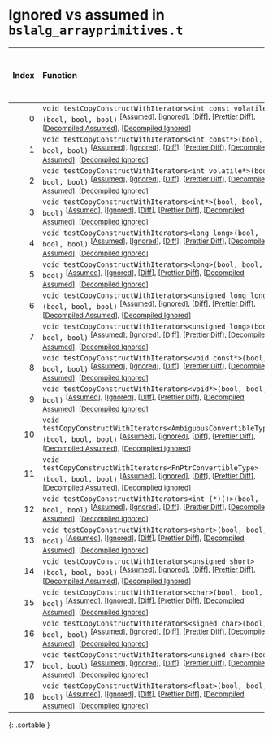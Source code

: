 # Ignored vs assumed in `bslalg_arrayprimitives.t`

<script src="../sorttable.js"></script>

|   Index | Function                                                                                                                                                                                                                                                                                                   |   Difference in number of lines |   Function size difference in bytes |   Number of lines in assumed build | Number of bytes in assumed build   |   Number of lines in ignored build | Number of bytes in ignored build   |
|--------:|:-----------------------------------------------------------------------------------------------------------------------------------------------------------------------------------------------------------------------------------------------------------------------------------------------------------|--------------------------------:|------------------------------------:|-----------------------------------:|:-----------------------------------|-----------------------------------:|:-----------------------------------|
|       0 | `void testCopyConstructWithIterators<int const volatile*>(bool, bool, bool)` <sup>\[[Assumed](0-assume)\], \[[Ignored](0-none)\], \[[Diff](0.diff.html)\], \[[Prettier Diff](0-diff.html)\], \[[Decompiled Assumed](0-assume-decompiled.txt)\], \[[Decompiled Ignored](0-none-decompiled.txt)\]            |                               6 |                                   0 |                                683 | 3,152                              |                                677 | 3,152                              |
|       1 | `void testCopyConstructWithIterators<int const*>(bool, bool, bool)` <sup>\[[Assumed](1-assume)\], \[[Ignored](1-none)\], \[[Diff](1.diff.html)\], \[[Prettier Diff](1-diff.html)\], \[[Decompiled Assumed](1-assume-decompiled.txt)\], \[[Decompiled Ignored](1-none-decompiled.txt)\]                     |                               6 |                                   0 |                                683 | 3,152                              |                                677 | 3,152                              |
|       2 | `void testCopyConstructWithIterators<int volatile*>(bool, bool, bool)` <sup>\[[Assumed](2-assume)\], \[[Ignored](2-none)\], \[[Diff](2.diff.html)\], \[[Prettier Diff](2-diff.html)\], \[[Decompiled Assumed](2-assume-decompiled.txt)\], \[[Decompiled Ignored](2-none-decompiled.txt)\]                  |                               6 |                                   0 |                                683 | 3,152                              |                                677 | 3,152                              |
|       3 | `void testCopyConstructWithIterators<int*>(bool, bool, bool)` <sup>\[[Assumed](3-assume)\], \[[Ignored](3-none)\], \[[Diff](3.diff.html)\], \[[Prettier Diff](3-diff.html)\], \[[Decompiled Assumed](3-assume-decompiled.txt)\], \[[Decompiled Ignored](3-none-decompiled.txt)\]                           |                               6 |                                   0 |                                683 | 3,152                              |                                677 | 3,152                              |
|       4 | `void testCopyConstructWithIterators<long long>(bool, bool, bool)` <sup>\[[Assumed](4-assume)\], \[[Ignored](4-none)\], \[[Diff](4.diff.html)\], \[[Prettier Diff](4-diff.html)\], \[[Decompiled Assumed](4-assume-decompiled.txt)\], \[[Decompiled Ignored](4-none-decompiled.txt)\]                      |                               6 |                                   0 |                                683 | 3,152                              |                                677 | 3,152                              |
|       5 | `void testCopyConstructWithIterators<long>(bool, bool, bool)` <sup>\[[Assumed](5-assume)\], \[[Ignored](5-none)\], \[[Diff](5.diff.html)\], \[[Prettier Diff](5-diff.html)\], \[[Decompiled Assumed](5-assume-decompiled.txt)\], \[[Decompiled Ignored](5-none-decompiled.txt)\]                           |                               6 |                                   0 |                                683 | 3,152                              |                                677 | 3,152                              |
|       6 | `void testCopyConstructWithIterators<unsigned long long>(bool, bool, bool)` <sup>\[[Assumed](6-assume)\], \[[Ignored](6-none)\], \[[Diff](6.diff.html)\], \[[Prettier Diff](6-diff.html)\], \[[Decompiled Assumed](6-assume-decompiled.txt)\], \[[Decompiled Ignored](6-none-decompiled.txt)\]             |                               6 |                                   0 |                                683 | 3,152                              |                                677 | 3,152                              |
|       7 | `void testCopyConstructWithIterators<unsigned long>(bool, bool, bool)` <sup>\[[Assumed](7-assume)\], \[[Ignored](7-none)\], \[[Diff](7.diff.html)\], \[[Prettier Diff](7-diff.html)\], \[[Decompiled Assumed](7-assume-decompiled.txt)\], \[[Decompiled Ignored](7-none-decompiled.txt)\]                  |                               6 |                                   0 |                                683 | 3,152                              |                                677 | 3,152                              |
|       8 | `void testCopyConstructWithIterators<void const*>(bool, bool, bool)` <sup>\[[Assumed](8-assume)\], \[[Ignored](8-none)\], \[[Diff](8.diff.html)\], \[[Prettier Diff](8-diff.html)\], \[[Decompiled Assumed](8-assume-decompiled.txt)\], \[[Decompiled Ignored](8-none-decompiled.txt)\]                    |                               6 |                                   0 |                                683 | 3,152                              |                                677 | 3,152                              |
|       9 | `void testCopyConstructWithIterators<void*>(bool, bool, bool)` <sup>\[[Assumed](9-assume)\], \[[Ignored](9-none)\], \[[Diff](9.diff.html)\], \[[Prettier Diff](9-diff.html)\], \[[Decompiled Assumed](9-assume-decompiled.txt)\], \[[Decompiled Ignored](9-none-decompiled.txt)\]                          |                               6 |                                   0 |                                683 | 3,152                              |                                677 | 3,152                              |
|      10 | `void testCopyConstructWithIterators<AmbiguousConvertibleType>(bool, bool, bool)` <sup>\[[Assumed](10-assume)\], \[[Ignored](10-none)\], \[[Diff](10.diff.html)\], \[[Prettier Diff](10-diff.html)\], \[[Decompiled Assumed](10-assume-decompiled.txt)\], \[[Decompiled Ignored](10-none-decompiled.txt)\] |                               5 |                                 -16 |                                712 | 3,296                              |                                707 | 3,312                              |
|      11 | `void testCopyConstructWithIterators<FnPtrConvertibleType>(bool, bool, bool)` <sup>\[[Assumed](11-assume)\], \[[Ignored](11-none)\], \[[Diff](11.diff.html)\], \[[Prettier Diff](11-diff.html)\], \[[Decompiled Assumed](11-assume-decompiled.txt)\], \[[Decompiled Ignored](11-none-decompiled.txt)\]     |                               5 |                                 -16 |                                712 | 3,296                              |                                707 | 3,312                              |
|      12 | `void testCopyConstructWithIterators<int (*)()>(bool, bool, bool)` <sup>\[[Assumed](12-assume)\], \[[Ignored](12-none)\], \[[Diff](12.diff.html)\], \[[Prettier Diff](12-diff.html)\], \[[Decompiled Assumed](12-assume-decompiled.txt)\], \[[Decompiled Ignored](12-none-decompiled.txt)\]                |                              -2 |                                 -32 |                                617 | 2,864                              |                                619 | 2,896                              |
|      13 | `void testCopyConstructWithIterators<short>(bool, bool, bool)` <sup>\[[Assumed](13-assume)\], \[[Ignored](13-none)\], \[[Diff](13.diff.html)\], \[[Prettier Diff](13-diff.html)\], \[[Decompiled Assumed](13-assume-decompiled.txt)\], \[[Decompiled Ignored](13-none-decompiled.txt)\]                    |                              -3 |                                 -48 |                                633 | 2,864                              |                                636 | 2,912                              |
|      14 | `void testCopyConstructWithIterators<unsigned short>(bool, bool, bool)` <sup>\[[Assumed](14-assume)\], \[[Ignored](14-none)\], \[[Diff](14.diff.html)\], \[[Prettier Diff](14-diff.html)\], \[[Decompiled Assumed](14-assume-decompiled.txt)\], \[[Decompiled Ignored](14-none-decompiled.txt)\]           |                              -3 |                                 -48 |                                633 | 2,864                              |                                636 | 2,912                              |
|      15 | `void testCopyConstructWithIterators<char>(bool, bool, bool)` <sup>\[[Assumed](15-assume)\], \[[Ignored](15-none)\], \[[Diff](15.diff.html)\], \[[Prettier Diff](15-diff.html)\], \[[Decompiled Assumed](15-assume-decompiled.txt)\], \[[Decompiled Ignored](15-none-decompiled.txt)\]                     |                              -6 |                                 -16 |                                540 | 2,448                              |                                546 | 2,464                              |
|      16 | `void testCopyConstructWithIterators<signed char>(bool, bool, bool)` <sup>\[[Assumed](16-assume)\], \[[Ignored](16-none)\], \[[Diff](16.diff.html)\], \[[Prettier Diff](16-diff.html)\], \[[Decompiled Assumed](16-assume-decompiled.txt)\], \[[Decompiled Ignored](16-none-decompiled.txt)\]              |                              -6 |                                 -16 |                                540 | 2,448                              |                                546 | 2,464                              |
|      17 | `void testCopyConstructWithIterators<unsigned char>(bool, bool, bool)` <sup>\[[Assumed](17-assume)\], \[[Ignored](17-none)\], \[[Diff](17.diff.html)\], \[[Prettier Diff](17-diff.html)\], \[[Decompiled Assumed](17-assume-decompiled.txt)\], \[[Decompiled Ignored](17-none-decompiled.txt)\]            |                              -6 |                                 -16 |                                540 | 2,448                              |                                546 | 2,464                              |
|      18 | `void testCopyConstructWithIterators<float>(bool, bool, bool)` <sup>\[[Assumed](18-assume)\], \[[Ignored](18-none)\], \[[Diff](18.diff.html)\], \[[Prettier Diff](18-diff.html)\], \[[Decompiled Assumed](18-assume-decompiled.txt)\], \[[Decompiled Ignored](18-none-decompiled.txt)\]                    |                             -11 |                                 -80 |                                647 | 2,896                              |                                658 | 2,976                              |
{: .sortable }
